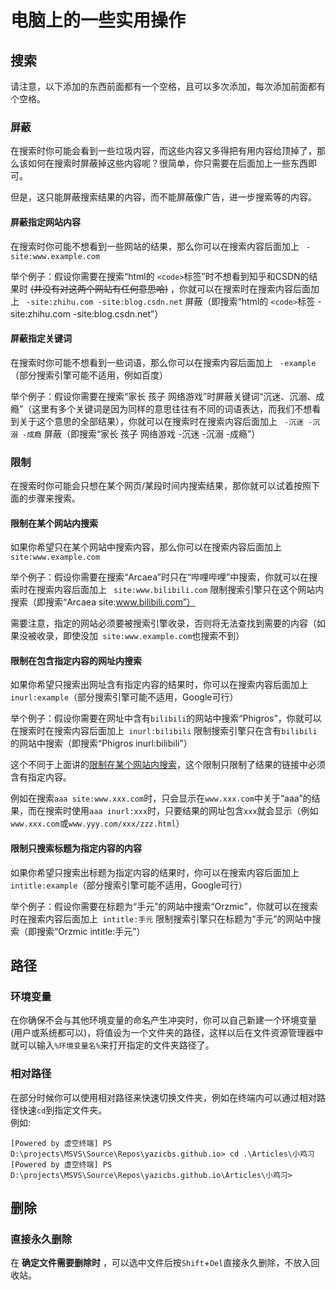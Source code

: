 # 电脑上的一些实用操作

## 搜索

请注意，以下添加的东西前面都有一个空格，且可以多次添加，每次添加前面都有个空格。  

### 屏蔽

在搜索时你可能会看到一些垃圾内容，而这些内容又多得把有用内容给顶掉了，那么该如何在搜索时屏蔽掉这些内容呢？很简单，你只需要在后面加上一些东西即可。  

但是，这只能屏蔽搜索结果的内容，而不能屏蔽像广告，进一步搜索等的内容。  

#### 屏蔽指定网站内容

在搜索时你可能不想看到一些网站的结果，那么你可以在搜索内容后面加上 ` -site:www.example.com`   

举个例子：假设你需要在搜索“html的 `<code>`标签”时不想看到知乎和CSDN的结果时 ~~(并没有对这两个网站有任何意思哈)~~ ，你就可以在搜索时在搜索内容后面加上 ` -site:zhihu.com -site:blog.csdn.net` 屏蔽（即搜索“html的 `<code>`标签 -site:zhihu.com -site:blog.csdn.net”）  

#### 屏蔽指定关键词

在搜索时你可能不想看到一些词语，那么你可以在搜索内容后面加上 ` -example` （部分搜索引擎可能不适用，例如百度）  

举个例子：假设你需要在搜索“家长 孩子 网络游戏”时屏蔽关键词“沉迷、沉溺、成瘾”（这里有多个关键词是因为同样的意思往往有不同的词语表达，而我们不想看到关于这个意思的全部结果），你就可以在搜索时在搜索内容后面加上 ` -沉迷 -沉溺 -成瘾` 屏蔽（即搜索“家长 孩子 网络游戏 -沉迷 -沉溺 -成瘾”）  

### 限制

在搜索时你可能会只想在某个网页/某段时间内搜索结果，那你就可以试着按照下面的步骤来搜索。  

#### 限制在某个网站内搜索

如果你希望只在某个网站中搜索内容，那么你可以在搜索内容后面加上 ` site:www.example.com`   

举个例子：假设你需要在搜索“Arcaea”时只在“哔哩哔哩”中搜索，你就可以在搜索时在搜索内容后面加上 ` site:www.bilibili.com` 限制搜索引擎只在这个网站内搜索（即搜索“Arcaea site:www.bilibili.com”）  

需要注意，指定的网站必须要被搜索引擎收录，否则将无法查找到需要的内容（如果没被收录，即使没加` site:www.example.com`也搜索不到）  

#### 限制在包含指定内容的网址内搜索

如果你希望只搜索出网址含有指定内容的结果时，你可以在搜索内容后面加上` inurl:example`（部分搜索引擎可能不适用，Google可行）  

举个例子：假设你需要在网址中含有`bilibili`的网站中搜索“Phigros”，你就可以在搜索时在搜索内容后面加上` inurl:bilibili` 限制搜索引擎只在含有`bilibili`的网站中搜索（即搜索“Phigros inurl:bilibili”）  

这个不同于上面讲的[限制在某个网站内搜索](#限制在某个网站内搜索)，这个限制只限制了结果的链接中必须含有指定内容。  

例如在搜索`aaa site:www.xxx.com`时，只会显示在`www.xxx.com`中关于“aaa”的结果，而在搜索时使用`aaa inurl:xxx`时，只要结果的网址包含`xxx`就会显示（例如`www.xxx.com`或`www.yyy.com/xxx/zzz.html`）  

#### 限制只搜索标题为指定内容的内容

如果你希望只搜索出标题为指定内容的结果时，你可以在搜索内容后面加上` intitle:example`（部分搜索引擎可能不适用，Google可行）  

举个例子：假设你需要在标题为“手元”的网站中搜索“Orzmic”，你就可以在搜索时在搜索内容后面加上` intitle:手元` 限制搜索引擎只在标题为“手元”的网站中搜索（即搜索“Orzmic intitle:手元”）  

## 路径
### 环境变量

在你确保不会与其他环境变量的命名产生冲突时，你可以自己新建一个环境变量(用户或系统都可以)，将值设为一个文件夹的路径，这样以后在文件资源管理器中就可以输入`%环境变量名%`来打开指定的文件夹路径了。  

### 相对路径
在部分时候你可以使用相对路径来快速切换文件夹，例如在终端内可以通过相对路径快速`cd`到指定文件夹。  
例如:  
```
[Powered by 虚空终端] PS D:\projects\MSVS\Source\Repos\yazicbs.github.io> cd .\Articles\小鸡习
[Powered by 虚空终端] PS D:\projects\MSVS\Source\Repos\yazicbs.github.io\Articles\小鸡习> 
```

## 删除
### 直接永久删除
在 **确定文件需要删除时** ，可以选中文件后按`Shift`+`Del`直接永久删除，不放入回收站。  